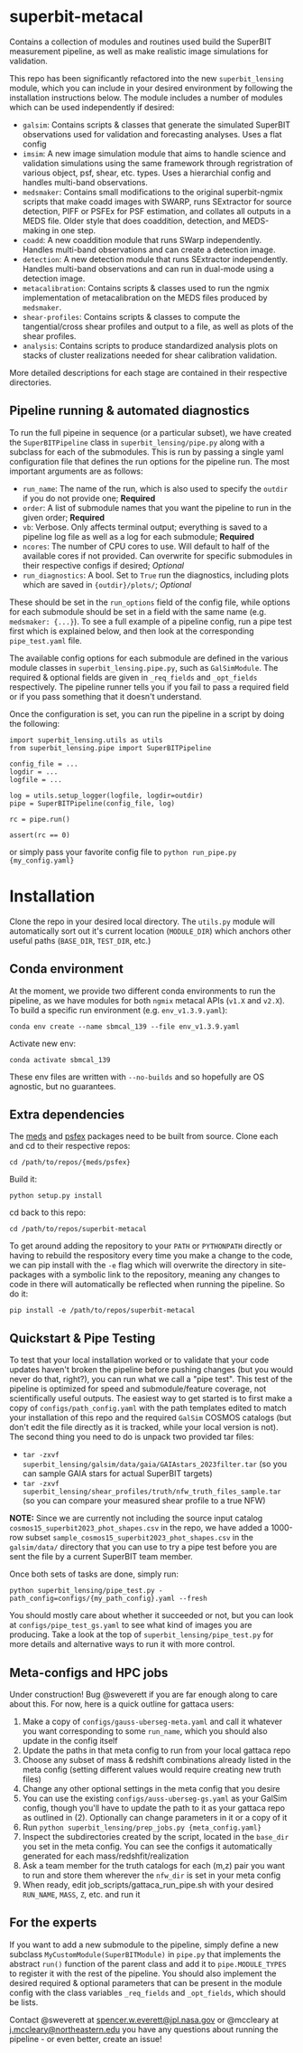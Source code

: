 # superbit-metacal
Contains a collection of modules and routines used build the SuperBIT measurement pipeline, as well as make realistic image simulations for validation.

This repo has been significantly refactored into the new `superbit_lensing` module, which you can include in your desired environment by following the installation instructions below. The module includes a number of modules which can be used independently if desired:

  - `galsim`: Contains scripts & classes that generate the simulated SuperBIT observations used for validation and forecasting analyses. Uses a flat config
  - `imsim`: A new image simulation module that aims to handle science and validation simulations using the same framework through regristration of various object, psf, shear, etc. types. Uses a hierarchial config and handles multi-band observations.
  - `medsmaker`: Contains small modifications to the original superbit-ngmix scripts that make coadd images with SWARP, runs SExtractor for source detection, PIFF or PSFEx for PSF estimation, and collates all outputs in a MEDS file. Older style that does coaddition, detection, and MEDS-making in one step.
  - `coadd`: A new coaddition module that runs SWarp independently. Handles multi-band observations and can create a detection image.
  - `detection`: A new detection module that runs SExtractor independently. Handles multi-band observations and can run in dual-mode using a detection image.
  - `metacalibration`: Contains scripts & classes used to run the ngmix implementation of metacalibration on the MEDS files produced by `medsmaker`.
  - `shear-profiles`: Contains scripts & classes to compute the tangential/cross shear profiles and output to a file, as well as plots of the shear profiles.
  - `analysis`: Contains scripts to produce standardized analysis plots on stacks of cluster realizations needed for shear calibration validation.

More detailed descriptions for each stage are contained in their respective directories.

## Pipeline running & automated diagnostics

To run the full pipeine in sequence (or a particular subset), we have created the `SuperBITPipeline` class in `superbit_lensing/pipe.py` along with a subclass for each of the submodules. This is run by passing a single yaml configuration file that defines the run options for the pipeline run. The most important arguments are as follows:

- `run_name`: The name of the run, which is also used to specify the `outdir` if you do not provide one; **Required**
- `order`: A list of submodule names that you want the pipeline to run in the given order; **Required**
- `vb`: Verbose. Only affects terminal output; everything is saved to a pipeline log file as well as a log for each submodule; **Required**
- `ncores`: The number of CPU cores to use. Will default to half of the available cores if not provided. Can overwrite for specific submodules in their respective configs if desired; _Optional_
- `run_diagnostics`: A bool. Set to `True` run the diagnostics, including plots which are saved in `{outdir}/plots/`; _Optional_

These should be set in the `run_options` field of the config file, while options for each submodule should be set in a field with the same name (e.g. `medsmaker: {...}`). To see a full example of a pipeline config, run a pipe test first which is explained below, and then look at the corresponding `pipe_test.yaml` file.

The available config options for each submodule are defined in the various module classes in `superbit_lensing.pipe.py`, such as `GalSimModule`. The required & optional fields are given in `_req_fields` and `_opt_fields` respectively. The pipeline runner tells you if you fail to pass a required field or if you pass something that it doesn't understand.

Once the configuration is set, you can run the pipeline in a script by doing the following:
```
import superbit_lensing.utils as utils
from superbit_lensing.pipe import SuperBITPipeline

config_file = ...
logdir = ...
logfile = ...

log = utils.setup_logger(logfile, logdir=outdir)
pipe = SuperBITPipeline(config_file, log)

rc = pipe.run()

assert(rc == 0)
```
or simply pass your favorite config file to `python run_pipe.py {my_config.yaml}`

# Installation

Clone the repo in your desired local directory. The `utils.py` module will automatically sort out it's current location (`MODULE_DIR`) which anchors other useful paths (`BASE_DIR`, `TEST_DIR`, etc.)

## Conda environment

At the moment, we provide two different conda environments to run the pipeline, as we have modules for both `ngmix` metacal APIs (`v1.X` and `v2.X`). To build a specific run environment (e.g. `env_v1.3.9.yaml`):

`conda env create --name sbmcal_139 --file env_v1.3.9.yaml`

Activate new env:

`conda activate sbmcal_139`

These env files are written with `--no-builds` and so hopefully are OS agnostic, but no guarantees.

## Extra dependencies

The [meds](https://github.com/esheldon/meds) and [psfex](https://github.com/esheldon/psfex) packages need to be built from source. Clone each and cd to their respective repos:

`cd /path/to/repos/{meds/psfex}`

Build it:

`python setup.py install`

cd back to this repo:

`cd /path/to/repos/superbit-metacal`

To get around adding the repository to your `PATH` or `PYTHONPATH` directly or having to rebuild the respository every time you make a change to the code, we can pip install with the `-e` flag which will overwrite the directory in site-packages with a symbolic link to the repository, meaning any changes to code in there will automatically be reflected when running the pipeline. So do it:

`pip install -e /path/to/repos/superbit-metacal`

## Quickstart & Pipe Testing

To test that your local installation worked or to validate that your code updates haven't broken the pipeline before pushing changes (but you would never do that, right?), you can run what we call a "pipe test". This test of the pipeline is optimized for speed and submodule/feature coverage, not scientifically useful outputs. The easiest way to get started is to first make a copy of `configs/path_config.yaml` with the path templates edited to match your installation of this repo and the required `GalSim` COSMOS catalogs (but don't edit the file directly as it is tracked, while your local version is not). The second thing you need to do is unpack two provided tar files:

- `tar -zxvf superbit_lensing/galsim/data/gaia/GAIAstars_2023filter.tar` (so you can sample GAIA stars for actual SuperBIT targets)
- `tar -zxvf superbit_lensing/shear_profiles/truth/nfw_truth_files_sample.tar` (so you can compare your measured shear profile to a true NFW)

**NOTE:** Since we are currently not including the source input catalog `cosmos15_superbit2023_phot_shapes.csv` in the repo, we have added a 1000-row subset `sample_cosmos15_superbit2023_phot_shapes.csv` in the `galsim/data/` directory that you can use to try a pipe test before you are sent the file by a current SuperBIT team member.

Once both sets of tasks are done, simply run:

`python superbit_lensing/pipe_test.py -path_config=configs/{my_path_config}.yaml --fresh`

You should mostly care about whether it succeeded or not, but you can look at `configs/pipe_test_gs.yaml` to see what kind of images you are producing. Take a look at the top of `superbit_lensing/pipe_test.py` for more details and alternative ways to run it with more control.

## Meta-configs and HPC jobs

Under construction! Bug @sweverett if you are far enough along to care about this. For now, here is a quick outline for gattaca users:

1. Make a copy of `configs/gauss-uberseg-meta.yaml` and call it whatever you want corresponding to some `run_name`, which you should also update in the config itself
2. Update the paths in that meta config to run from your local gattaca repo
3. Choose any subset of mass & redshift combinations already listed in the meta config (setting different values would require creating new truth files)
4. Change any other optional settings in the meta config that you desire
5. You can use the existing `configs/auss-uberseg-gs.yaml` as your GalSim config, though you'll have to update the path to it as your gattaca repo as outlined in (2). Optionally can change parameters in it or a copy of it
6. Run `python superbit_lensing/prep_jobs.py {meta_config.yaml}`
7. Inspect the subdirectories created by the script, located in the `base_dir` you set in the meta config. You can see the configs it automatically generated for each mass/redshfit/realization
8. Ask a team member for the truth catalogs for each (m,z) pair you want to run and store them wherever the `nfw_dir` is set in your meta config
9. When ready, edit job_scripts/gattaca_run_pipe.sh with your desired `RUN_NAME`, `MASS`, `Z`, etc. and run it

## For the experts

If you want to add a new submodule to the pipeline, simply define a new subclass `MyCustomModule(SuperBITModule)` in `pipe.py` that implements the abstract `run()` function of the parent class and add it to `pipe.MODULE_TYPES` to register it with the rest of the pipeline. You should also implement the desired required & optional parameters that can be present in the module config with the class variables `_req_fields` and `_opt_fields`, which should be lists.

Contact @sweverett at spencer.w.everett@jpl.nasa.gov or @mccleary at j.mccleary@northeastern.edu you have any questions about running the pipeline - or even better, create an issue!
